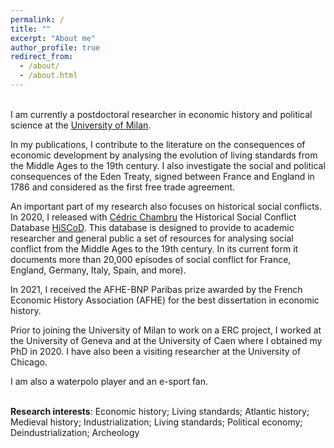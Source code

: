 ```yaml
---
permalink: /
title: ""
excerpt: "About me"
author_profile: true
redirect_from: 
  - /about/
  - /about.html
---
```




<br>I am currently a postdoctoral researcher in economic history and political science at the [University of Milan](https://www.unimi.it/en/ugov/person/paul-maneuvrier). 

In my publications, I contribute to the literature on the consequences of economic development by analysing the evolution of living standards from the Middle Ages to the 19th century. I also investigate the social and political consequences of the Eden Treaty, signed between France and England in 1786 and considered as the first free trade agreement. 

An important part of my research also focuses on historical social conflicts. In 2020, I released with [Cédric Chambru](https://cedricchambru.github.io/) the Historical Social Conflict Database [HiSCoD](https://www.unicaen.fr/hiscod/). This database is designed to provide to academic researcher and general public a set of resources for analysing social conflict from the Middle Ages to the 19th century. In its current form it documents more than 20,000 episodes of social conflict for France, England, Germany, Italy, Spain, and more).

In 2021, I received the AFHE-BNP Paribas prize awarded by the French Economic History Association (AFHE) for the best dissertation in economic history. 

Prior to joining the University of Milan to work on a ERC project, I worked at the University of Geneva and at the University of Caen where I obtained my PhD in 2020. I have also been a visiting researcher at the University of Chicago.

I am also a waterpolo player and an e-sport fan. 

<br>**Research interests**: Economic history; Living standards; Atlantic history; Medieval history; Industrialization; Living standards; Political economy; Deindustrialization; Archeology

